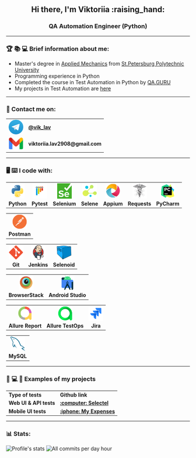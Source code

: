 <h2 align="center"> Hi there, I'm Viktoriia :raising_hand: </h2>
<h3 align="center"> QA Automation Engineer (Python) </h3>

___

### :trophy: :books: :computer: Brief information about me:

- Master's degree in [Applied Mechanics](https://mc.spbstu.ru/o_specialnosti_prikladnaya_mehanika/) from [St.Petersburg Polytechnic University](https://english.spbstu.ru/)
- Programming experience in Python
- Completed the course in Test Automation in Python by [QA.GURU](https://qa.guru/)
- My projects in Test Automation are [here](#item-1)

___
### :envelope_with_arrow: Contact me on:

<table width="100%" border='0'>
  <tbody>
    <tr>
      <td>
        <img align="center" src="/resources/Telegram.png" width="40" alt="Telegram"/>
      </td>
      <td>
        <a target="_blank" href="https://t.me/vik_lav">
            <b>@vik_lav</b>
        </a>
      </td>
    </tr>
    <tr>
      <td>
        <img align="center" src="/resources/Gmail.png" width="40" alt="Gmail"/>
      </td>
      <td>
        <b>viktoriia.lav2908@gmail.com</b>
      </td>
    </tr>
<!--     <tr>
      <td><img align="center" src="/resources/LinkedIn.png" width="25" alt="LinkedIn"/></td>
      <td><a target="_blank" href="www.linkedin.com/in/viktoriialavrova/">in/viktoriialavrova</a></td>
    </tr> -->
  </tbody>
</table>

____

### :desktop_computer: :keyboard: I code with:


<table border='0' style="border-style: none">
  <tbody>
    <tr>
      <td align="center">
        <a target="_blank" href="https://www.python.org/">
          <img align="center" src="/resources/Python.svg" width="40" alt="Python"/>
        </a>
      </td>
      <td align="center">
        <a target="_blank" href=https://docs.pytest.org/en/stable/index.html#>
          <img align="center" src="/resources/Pytest_.svg" width="40" alt="Pytest"/>
        </a>
      </td>
      <td align="center">
        <a target="_blank" href=https://www.selenium.dev/>
          <img align="center" src="/resources/Selenium.png" width="40" alt="Selenium"/>
        </a>
      </td>
      <td align="center">
        <a target="_blank" href=https://github.com/yashaka/selene>
          <img align="center" src="/resources/Selene.png" width="40" alt="Selene"/>
        </a>
      </td>
      <td align="center">
        <a target="_blank" href=https://appium.io/docs/en/latest/>
          <img align="center" src="/resources/Appium.png" width="40" alt="Appium"/>
        </a>
      </td>
      <td align="center">
        <a target="_blank" href=https://requests.readthedocs.io/en/latest/#>
          <img align="center" src="/resources/requests.png" width="40" alt="Requests"/>
        </a>
      </td>
      <td align="center">
        <a target="_blank" href=https://www.jetbrains.com/pycharm/>
          <img align="center" src="/resources/PyCharm.svg" width="40" alt="PyCharm"/>
        </a>
      </td>
    </tr>
    <tr>
      <td align="center">
        <b>Python</b>
      </td>
      <td align="center">
        <b>Pytest</b>
      </td>
      <td align="center">
        <b>Selenium</b>
      </td>
      <td align="center">
        <b>Selene</b>
      </td>
      <td align="center">
        <b>Appium</b>
      </td>
      <td align="center">
        <b>Requests</b>
      </td>
      <td align="center">
        <b>PyCharm</b>
      </td>
    </tr>
  </tbody>
</table>

<table border='0' style="border-style: none">
  <tbody>
    <tr>
      <td align="center">
        <a target="_blank" href=https://www.postman.com/>
          <img align="center" src="/resources/Postman.svg" width="40" alt="Postman"/>
        </a>
      </td>
    </tr>
    <tr>
      <td align="center">
        <b>Postman</b>
      </td>
    </tr>
  </tbody>
</table>


<table border='0' style="border-style: none">
  <tbody>
    <tr>
      <td align="center">
        <a target="_blank" href=https://git-scm.com/>
          <img align="center" src="/resources/Git.png" width="40" alt="Git"/>
        </a>
      </td>
      <td align="center">
        <a target="_blank" href=https://www.jenkins.io/>
          <img align="center" src="/resources/Jenkins.svg" width="40" alt="Jenkins"/>
        </a>
      </td>
      <td align="center">
        <a target="_blank" href=https://github.com/aerokube/selenoid>
          <img align="center" src="/resources/Selenoid.png" width="40" alt="Selenoid"/>
        </a>
      </td>
    </tr>
    <tr>
      <td align="center">
        <b>Git</b>
      </td>
      <td align="center">
        <b>Jenkins</b>
      </td>
      <td align="center">
        <b>Selenoid</b>
      </td>
    </tr>
  </tbody>
</table>


<table border='0' style="border-style: none">
  <tbody>
    <tr>
      <td align="center">
        <a target="_blank" href=https://www.browserstack.com/>
          <img align="center" src="/resources/Bstack.svg" width="40" alt="BrowserStack"/>
        </a>
      </td>
      <td align="center">
        <a target="_blank" href=https://www.browserstack.com/>
          <img align="center" src="/resources/AndroidStudio.svg" width="40" alt="Android Studio"/>
        </a>
      </td>
    </tr>
    <tr>
      <td align="center">
        <b>BrowserStack</b>
      </td>
      <td align="center">
        <b>Android Studio</b>
      </td>
    </tr>
  </tbody>
</table>


<table border='0' style="border-style: none">
  <tbody>
    <tr>
      <td align="center">
        <a target="_blank" href=https://allurereport.org/>
          <img align="center" src="/resources/AllureReport.png" width="40" alt="Allure Report"/>
        </a>
      </td>
      <td align="center">
        <a target="_blank" href=https://qameta.io/>
          <img align="center" src="/resources/AllureTestOps.png" width="40" alt="Allure TestOps"/>
        </a>
      </td>
      <td align="center">
        <a target="_blank" href=https://www.atlassian.com/ru/software/jira>
          <img align="center" src="/resources/Jira_.svg" width="40" alt="Jira"/>
        </a>
      </td>
    </tr>
    <tr>
      <td align="center">
        <b>Allure Report</b>
      </td>
      <td align="center">
        <b>Allure TestOps</b>
      </td>
      <td align="center">
        <b>Jira</b>
      </td>
    </tr>
  </tbody>
</table>


<table border='0' style="border-style: none">
  <tbody>
    <tr>
      <td align="center">
        <a target="_blank" href=https://www.mysql.com/>
          <img align="center" src="/resources/MySQL_.svg" width="40" alt="MySQL"/>
        </a>
      </td>
    </tr>
    <tr>
      <td align="center">
        <b>MySQL</b>
      </td>
    </tr>
  </tbody>
</table>


___
<a id="item-1"></a>
### :briefcase: :computer: :iphone: Examples of my projects

<table width="100%" border='0'>
  <tbody>
    <tr>
      <td><b>Type of tests</b></td>
      <td><b>Github link</b></td>
    </tr>
    <tr>
      <td><b>Web UI & API tests</b></td>
      <td><a target="_blank" href="https://github.com/viktoriialav/selectel"><b>:computer: Selectel</b></a></td>
    </tr>
    <tr>
      <td><b>Mobile UI tests</b></td>
      <td><a target="_blank" href="https://github.com/viktoriialav/my_expenses"><b>:iphone: My Expenses</b></a></td>
    </tr>
  </tbody>
</table>




___
### :bar_chart: Stats:


![Profile's stats](http://github-profile-summary-cards.vercel.app/api/cards/stats?username=viktoriialav&theme=gotham)
![All commits per day hour](http://github-profile-summary-cards.vercel.app/api/cards/productive-time?username=viktoriialav&theme=gotham&utcOffset=3)
